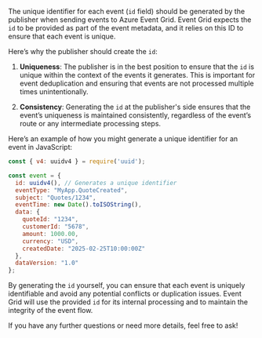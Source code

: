 The unique identifier for each event (`id` field) should be generated by the publisher when sending events to Azure Event Grid. Event Grid expects the `id` to be provided as part of the event metadata, and it relies on this ID to ensure that each event is unique.

Here’s why the publisher should create the `id`:

1. **Uniqueness**: The publisher is in the best position to ensure that the `id` is unique within the context of the events it generates. This is important for event deduplication and ensuring that events are not processed multiple times unintentionally.

2. **Consistency**: Generating the `id` at the publisher's side ensures that the event’s uniqueness is maintained consistently, regardless of the event’s route or any intermediate processing steps.

Here’s an example of how you might generate a unique identifier for an event in JavaScript:

```javascript
const { v4: uuidv4 } = require('uuid');

const event = {
  id: uuidv4(), // Generates a unique identifier
  eventType: "MyApp.QuoteCreated",
  subject: "Quotes/1234",
  eventTime: new Date().toISOString(),
  data: {
    quoteId: "1234",
    customerId: "5678",
    amount: 1000.00,
    currency: "USD",
    createdDate: "2025-02-25T10:00:00Z"
  },
  dataVersion: "1.0"
};
```

By generating the `id` yourself, you can ensure that each event is uniquely identifiable and avoid any potential conflicts or duplication issues. Event Grid will use the provided `id` for its internal processing and to maintain the integrity of the event flow.

If you have any further questions or need more details, feel free to ask!